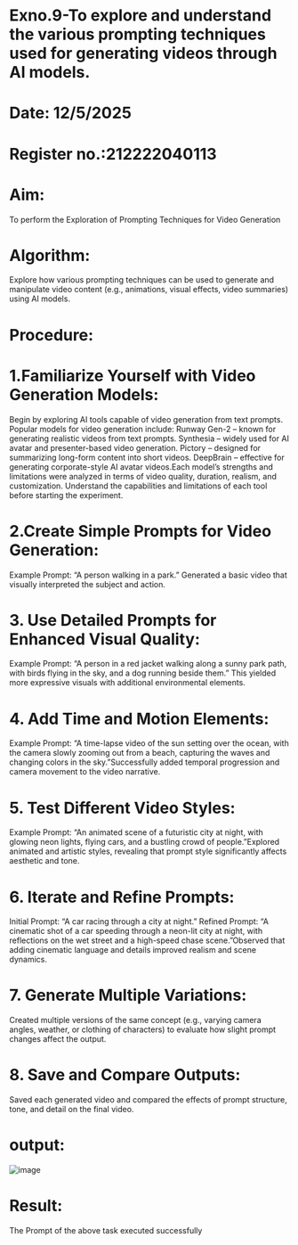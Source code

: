 # Exno.9-To explore and understand the various prompting techniques used for generating videos through AI models. 

# Date: 12/5/2025
# Register no.:212222040113
# Aim:
To perform the Exploration of Prompting Techniques for Video Generation
# Algorithm: 
Explore how various prompting techniques can be used to generate and manipulate video content (e.g., animations, visual effects, video summaries) using AI models. 
# Procedure:
# 1.Familiarize Yourself with Video Generation Models:
Begin by exploring AI tools capable of video generation from text prompts. Popular models for video generation include:
Runway Gen-2 – known for generating realistic videos from text prompts.
Synthesia – widely used for AI avatar and presenter-based video generation.
Pictory – designed for summarizing long-form content into short videos.
DeepBrain – effective for generating corporate-style AI avatar videos.Each model’s strengths and limitations were analyzed in terms of video quality, duration, realism, and customization.
Understand the capabilities and limitations of each tool before starting the experiment.
# 2.Create Simple Prompts for Video Generation:
Example Prompt: “A person walking in a park.” Generated a basic video that visually interpreted the subject and action.
# 3. Use Detailed Prompts for Enhanced Visual Quality:
Example Prompt: “A person in a red jacket walking along a sunny park path, with birds flying in the sky, and a dog running beside them.” This yielded more expressive visuals with additional environmental elements.
# 4. Add Time and Motion Elements:
Example Prompt: “A time-lapse video of the sun setting over the ocean, with the camera slowly zooming out from a beach, capturing the waves and changing colors in the sky.”Successfully added temporal progression and camera movement to the video narrative.
# 5. Test Different Video Styles:
Example Prompt: “An animated scene of a futuristic city at night, with glowing neon lights, flying cars, and a bustling crowd of people.”Explored animated and artistic styles, revealing that prompt style significantly affects aesthetic and tone.
# 6. Iterate and Refine Prompts:
Initial Prompt: “A car racing through a city at night.”
Refined Prompt: “A cinematic shot of a car speeding through a neon-lit city at night, with reflections on the wet street and a high-speed chase scene.”Observed that adding cinematic language and details improved realism and scene dynamics.
# 7. Generate Multiple Variations:
Created multiple versions of the same concept (e.g., varying camera angles, weather, or clothing of characters) to evaluate how slight prompt changes affect the output.
# 8. Save and Compare Outputs:
Saved each generated video and compared the effects of prompt structure, tone, and detail on the final video.
# output:
![image](https://github.com/user-attachments/assets/301c8461-d933-4e3f-b1e2-8333f6f479c0)
# Result: 
The Prompt of the above task executed successfully










